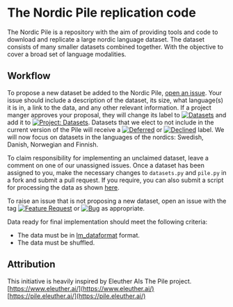 # The Nordic Pile replication code

The Nordic Pile is a repository with the aim of providing tools and code to download and
replicate a large nordic language dataset. The dataset consists of many smaller datasets combined together.
With the objective to cover a broad set of language modalities.

## Workflow

To propose a new dataset be added to the Nordic Pile, [open an issue](https://github.com/AI-Nordics/the-nordic-pile/issues/new).
Your issue should include a description of the dataset, its size, what language(s) it is in, 
a link to the data, and any other relevant information. If a project manger approves your proposal, 
they will change its label to [![Datasets](https://img.shields.io/github/labels/EleutherAI/The-Pile/Dataset)](https://github.com/AI-Nordics/the-nordic-pile/labels/Dataset) and add it to [![Project: Datasets](https://img.shields.io/badge/Project-Datasets-lightgrey)](https://github.com/AI-Nordics/the-nordic-pile/projects/1). Datasets that we elect to not include in the current version of the Pile will receive a [![Deferred](https://img.shields.io/github/labels/EleutherAI/The-Pile/Deferred%20to%20v2)](https://github.com/AI-Nordics/the-nordic-pile/labels/Deferred%20to%20v2) or [![Declined](https://img.shields.io/github/labels/EleutherAI/The-Pile/Declined)](https://github.com/AI-Nordics/the-nordic-pile/labels/Declined) 
label. We will now focus on datasets in the languages of the nordics: Swedish, Danish, Norwegian and Finnish.

To claim responsibility for implementing an unclaimed dataset, 
leave a comment on one of our unassigned issues. Once a dataset 
has been assigned to you, make the necessary changes to `datasets.py` and `pile.py` 
in a fork and submit a pull request. If you require, you can also 
submit a script for processing the data as shown [here](https://github.com/EleutherAI/pile_enron_emails).

To raise an issue that is not proposing a new dataset, 
open an issue with the tag [![Feature Request](https://img.shields.io/github/labels/EleutherAI/The-Pile/Feature%20Request)](https://github.com/EleutherAI/The-Pile/labels/Feature%20Request) or [![Bug](https://img.shields.io/github/labels/EleutherAI/The-Pile/Bug)](https://github.com/ekgren/the-nordic-pile/labels/Bug) as appropriate.

Data ready for final implementation should meet the following criteria:

- The data must be in [lm_dataformat](https://github.com/leogao2/lm_dataformat/) format.
- The data must be shuffled.

## Attribution
This initiative is heavily inspired by Eleuther AIs The Pile project.  
[https://www.eleuther.ai/](https://www.eleuther.ai/)  
[https://pile.eleuther.ai/](https://pile.eleuther.ai/)  
